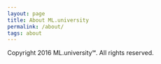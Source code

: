 ```yaml
---
layout: page
title: About ML.university
permalink: /about/
tags: about
---
```


Copyright 2016 ML.university℠. All rights reserved.
